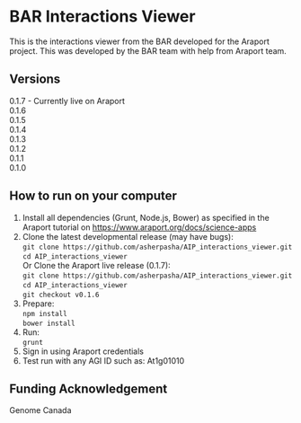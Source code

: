 # BAR Interactions Viewer

This is the interactions viewer from the BAR developed for the Araport project. This was developed by the BAR team with help from Araport team.

## Versions
0.1.7 - Currently live on Araport <br />
0.1.6 <br />
0.1.5 <br />
0.1.4 <br />
0.1.3 <br />
0.1.2 <br />
0.1.1 <br />
0.1.0 <br />

## How to run on your computer
1. Install all dependencies (Grunt, Node.js, Bower) as specified in the Araport tutorial on https://www.araport.org/docs/science-apps 
2. Clone the latest developmental release (may have bugs): <br />
```git clone https://github.com/asherpasha/AIP_interactions_viewer.git``` <br /> 
```cd AIP_interactions_viewer``` <br />
Or Clone the Araport live release (0.1.7): <br />
```git clone https://github.com/asherpasha/AIP_interactions_viewer.git``` <br />
```cd AIP_interactions_viewer``` <br />
```git checkout v0.1.6```
3. Prepare: <br />
```npm install```  <br />
```bower install``` 
4. Run: <br />
```grunt ```
5. Sign in using Araport credentials
6. Test run with any AGI ID such as: At1g01010 

## Funding Acknowledgement

Genome Canada

